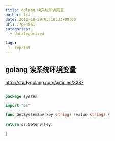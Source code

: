 ```yaml
---
title: golang 读系统环境变量
author: lcf
date: 2012-10-29T03:18:33+00:00
url: /?p=4561
categories:
  - Uncategorized

tags:
  - reprint
---
```

## golang 读系统环境变量
http://studygolang.com/articles/3387

```go
  
package system

import "os"

func GetSystemEnv(key string) (value string) {
      
return os.Getenv(key)
  
}
  
```